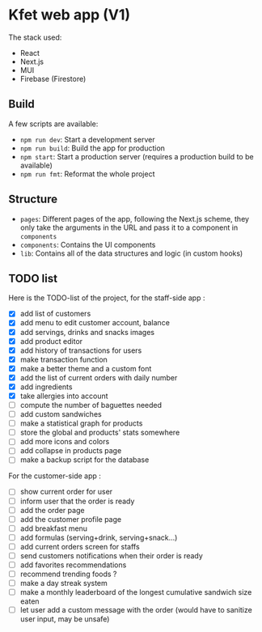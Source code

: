 # Kfet web app (V1)

The stack used:
* React
* Next.js
* MUI
* Firebase (Firestore)

## Build

A few scripts are available:
* `npm run dev`: Start a development server
* `npm run build`: Build the app for production
* `npm start`: Start a production server (requires a production build to be available)
* `npm run fmt`: Reformat the whole project

## Structure
* `pages`: Different pages of the app, following the Next.js scheme, they only take the arguments in the URL and pass it to a component in `components`
* `components`: Contains the UI components
* `lib`: Contains all of the data structures and logic (in custom hooks)

## TODO list

Here is the TODO-list of the project, for the staff-side app :
- [x] add list of customers
- [x] add menu to edit customer account, balance
- [x] add servings, drinks and snacks images
- [x] add product editor
- [x] add history of transactions for users
- [x] make transaction function
- [x] make a better theme and a custom font
- [x] add the list of current orders with daily number
- [x] add ingredients
- [x] take allergies into account
- [ ] compute the number of baguettes needed
- [ ] add custom sandwiches
- [ ] make a statistical graph for products
- [ ] store the global and products' stats somewhere
- [ ] add more icons and colors
- [ ] add collapse in products page
- [ ] make a backup script for the database

For the customer-side app :
- [ ] show current order for user
- [ ] inform user that the order is ready
- [ ] add the order page
- [ ] add the customer profile page
- [ ] add breakfast menu
- [ ] add formulas (serving+drink, serving+snack...)
- [ ] add current orders screen for staffs
- [ ] send customers notifications when their order is ready
- [ ] add favorites recommendations
- [ ] recommend trending foods ?
- [ ] make a day streak system
- [ ] make a monthly leaderboard of the longest cumulative sandwich size eaten
- [ ] let user add a custom message with the order (would have to sanitize user input, may be unsafe)